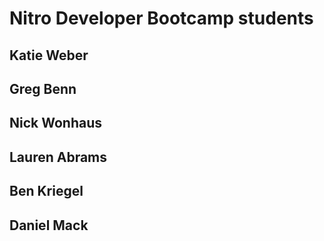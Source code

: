 # Nitro Developer Bootcamp students
## Katie Weber
## Greg Benn
## Nick Wonhaus
## Lauren Abrams
## Ben Kriegel
## Daniel Mack

